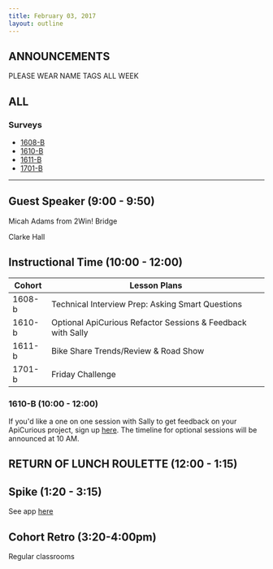 ```yaml
---
title: February 03, 2017
layout: outline
---
```


## ANNOUNCEMENTS
PLEASE WEAR NAME TAGS ALL WEEK

## ALL

### Surveys
*   [1608-B]()
*   [1610-B]()
*   [1611-B](https://goo.gl/forms/yuXXKUGLEdLJK8873)
*   [1701-B](https://goo.gl/forms/dTWgsogUDBZOSw3S2)

***

## Guest Speaker (9:00 - 9:50)

Micah Adams from 2Win! Bridge

Clarke Hall

## Instructional Time (10:00 - 12:00)

| Cohort | Lesson Plans |
| ------ | ------------ |
| 1608-b | Technical Interview Prep: Asking Smart Questions |
| 1610-b | Optional ApiCurious Refactor Sessions & Feedback with Sally |
| 1611-b | Bike Share Trends/Review & Road Show |
| 1701-b | Friday Challenge |

### 1610-B (10:00 - 12:00)

If you'd like a one on one session with Sally to get feedback on your ApiCurious project, sign up [here](https://goo.gl/forms/nsAUGmPylQO3K2UC2). The timeline for optional sessions will be announced at 10 AM.

## RETURN OF LUNCH ROULETTE (12:00 - 1:15)

## Spike (1:20 - 3:15)

See app [here](https://turing-fridays.firebaseapp.com/)

## Cohort Retro (3:20-4:00pm)

Regular classrooms
